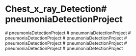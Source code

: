 # Chest_x_ray_Detection#   p n e u m o n i a D e t e c t i o n P r o j e c t  
 #   p n e u m o n i a D e t e c t i o n P r o j e c t  
 #   p n e u m o n i a D e t e c t i o n P r o j e c t  
 #   p n e u m o n i a D e t e c t i o n P r o j e c t  
 #   p n e u m o n i a D e t e c t i o n P r o j e c t  
 #   p n e u m o n i a D e t e c t i o n P r o j e c t  
 #   p n e u m o n i a D e t e c t i o n P r o j e c t  
 #   p n e u m o n i a D e t e c t i o n P r o j e c t  
 #   p n e u m o n i a D e t e c t i o n P r o j e c t  
 